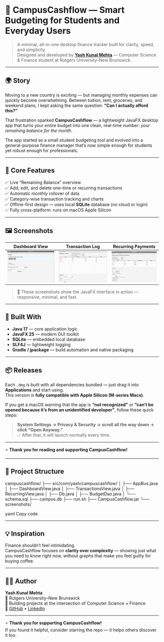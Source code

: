 # 💸 CampusCashflow — Smart Budgeting for Students and Everyday Users  

> A minimal, all-in-one desktop finance tracker built for clarity, speed, and simplicity.  
> Designed and developed by [**Yash Kunal Mehta**](https://github.com/Yash-Mehtaa) — Computer Science & Finance student at Rutgers University–New Brunswick.

---

## 🌍 Story  

Moving to a new country is exciting — but managing monthly expenses can quickly become overwhelming. Between tuition, rent, groceries, and weekend plans, I kept asking the same question: **“Can I actually afford this?”**  

That frustration sparked **CampusCashflow** — a lightweight JavaFX desktop app that turns your entire budget into one clean, real-time number: *your remaining balance for the month.*  

The app started as a small student budgeting tool and evolved into a general-purpose finance manager that’s now simple enough for students yet robust enough for professionals.

---

## 🚀 Core Features  
✅ Live “Remaining Balance” overview  
✅ Add, edit, and delete one-time or recurring transactions  
✅ Automatic monthly rollover of data  
✅ Category-wise transaction tracking and charts  
✅ Offline-first design — uses local **SQLite** database (no cloud or login)  
✅ Fully cross-platform: runs on macOS Apple Silicon 

---

## 🖼️ Screenshots  

| Dashboard View | Transaction Log | Recurring Payments |
|-----------------|-----------------|--------------------|
| ![Dashboard](screenshots/dashboard.png) | ![Transactions](screenshots/transactions.png) | ![Recurring](screenshots/recurring.png) |

> 📸 These screenshots show the JavaFX interface in action — responsive, minimal, and fast.  

---

## 🧠 Built With  
- **Java 17** — core application logic  
- **JavaFX 25** — modern GUI toolkit  
- **SQLite** — embedded local database  
- **SLF4J** — lightweight logging  
- **Gradle / jpackage** — build automation and native packaging  

---

## 📦 Releases  

Each `.dmg` is built with all dependencies bundled — just drag it into **Applications** and start using.  
This version is **fully compatible with Apple Silicon (M-series Macs)**.

If you get a macOS warning that the app is **“not recognized”** or **“can’t be opened because it’s from an unidentified developer”**, follow these quick steps:  

> **System Settings → Privacy & Security → scroll all the way down → click “Open Anyway.”**  
✅ After that, it will launch normally every time.

---

⭐ **Thank you for reading and supporting CampusCashflow!**

---

## 🧭 Project Structure
campuscashflow/
├── src/com/yash/campuscashflow/
│ ├── AppBus.java
│ ├── DashboardView.java
│ ├── TransactionsView.java
│ ├── RecurringView.java
│ ├── Db.java
│ ├── BudgetDao.java
│ └── schema.sql
├── campus.db
├── run.sh
├── CampusCashflow.jar
└── screenshots/

yaml
Copy code

---

## 💡 Inspiration  
Finance shouldn’t feel intimidating.  
CampusCashflow focuses on **clarity over complexity** — showing just what you need to know right now, without graphs that make you feel guilty for buying coffee.

---

## 🧑‍💻 Author  
**Yash Kunal Mehta**  
📍 Rutgers University–New Brunswick  
💼 Building projects at the intersection of Computer Science × Finance  
🔗 [GitHub](https://github.com/Yash-Mehtaa) • [LinkedIn](https://www.linkedin.com/in/yashkmehta)

---

⭐ **Thank you for supporting CampusCashflow!**  
If you found it helpful, consider starring the repo — it helps others discover it too.
